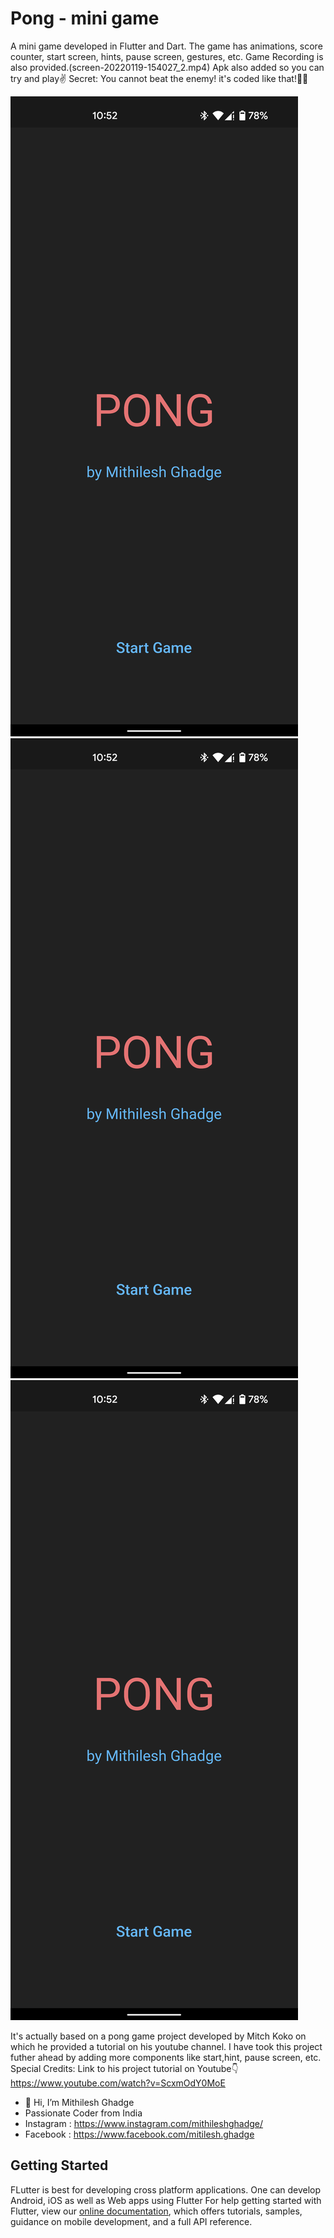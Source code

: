 # Pong - mini game

A mini game developed in Flutter and Dart.
The game has animations, score counter, start screen, hints, pause screen, gestures, etc.
Game Recording is also provided.(screen-20220119-154027_2.mp4)
Apk also added so you can try and play✌️
Secret: You cannot beat the enemy! it's coded like that!🤫🤭

![Image alt text](https://github.com/cherryensign/PONG-Flutter-mini-game/blob/main/Screenshot_20220120-105208_PONG.png?raw=true)![Image alt text](https://github.com/cherryensign/PONG-Flutter-mini-game/blob/main/Screenshot_20220120-105208_PONG.png?raw=true)![Image alt text](https://github.com/cherryensign/PONG-Flutter-mini-game/blob/main/Screenshot_20220120-105208_PONG.png?raw=true)



It's actually based on a pong game project developed by Mitch Koko on which he provided a tutorial on his youtube channel. I have took this project futher ahead by adding more components like start,hint, pause screen, etc.
Special Credits: Link to his project tutorial on Youtube👇
https://www.youtube.com/watch?v=ScxmOdY0MoE

- 👋 Hi, I’m Mithilesh Ghadge
- Passionate Coder from India
- Instagram : https://www.instagram.com/mithileshghadge/
- Facebook : https://www.facebook.com/mitilesh.ghadge

## Getting Started
FLutter is best for developing cross platform applications. One can develop Android, iOS as well as Web apps using Flutter 
For help getting started with Flutter, view our
[online documentation](https://flutter.dev/docs), which offers tutorials,
samples, guidance on mobile development, and a full API reference.
